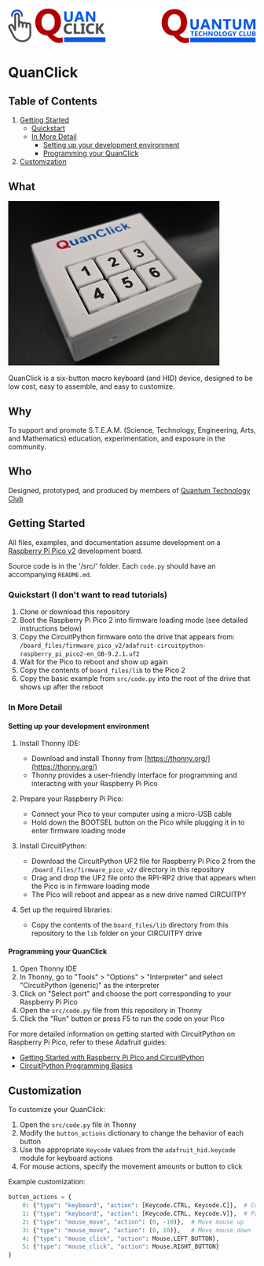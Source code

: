 ![Heading Title Image, QuanClick logo on the left, Quantum Technology Club logo on the right](./img/quan-click.svg)

# QuanClick

## Table of Contents
1. [Getting Started](#getting-started)
   - [Quickstart](#quickstart-i-dont-want-to-read-tutorials)
   - [In More Detail](#in-more-detail)
     - [Setting up your development environment](#setting-up-your-development-environment)
     - [Programming your QuanClick](#programming-your-quanclick)
2. [Customization](#customization)

## What
![A photograph of a completed QuanClick unit](./img/constructed.png)

QuanClick is a six-button macro keyboard (and HID) device, designed to be low cost, easy to assemble, and easy to customize.

## Why
To support and promote S.T.E.A.M. (Science, Technology, Engineering, Arts, and Mathematics) education, experimentation, and exposure in the community.

## Who
Designed, prototyped, and produced by members of [Quantum Technology Club](https://quantumtech.club/)

## Getting Started

All files, examples, and documentation assume development on a [Raspberry Pi Pico v2](https://www.raspberrypi.com/products/raspberry-pi-pico-2/) development board.

Source code is in the '/src/' folder. Each `code.py` should have an accompanying `README.md`.

### Quickstart (I don't want to read tutorials)

1. Clone or download this repository
2. Boot the Raspberry Pi Pico 2 into firmware loading mode (see detailed instructions below)
3. Copy the CircuitPython firmware onto the drive that appears from: `/board_files/firmware_pico_v2/adafruit-circuitpython-raspberry_pi_pico2-en_GB-9.2.1.uf2`
4. Wait for the Pico to reboot and show up again
5. Copy the contents of `board_files/lib` to the Pico 2 
6. Copy the basic example from `src/code.py` into the root of the drive that shows up after the reboot

### In More Detail

#### Setting up your development environment

1. Install Thonny IDE:
   - Download and install Thonny from [https://thonny.org/](https://thonny.org/)
   - Thonny provides a user-friendly interface for programming and interacting with your Raspberry Pi Pico

2. Prepare your Raspberry Pi Pico:
   - Connect your Pico to your computer using a micro-USB cable
   - Hold down the BOOTSEL button on the Pico while plugging it in to enter firmware loading mode

3. Install CircuitPython:
   - Download the CircuitPython UF2 file for Raspberry Pi Pico 2 from the `/board_files/firmware_pico_v2/` directory in this repository
   - Drag and drop the UF2 file onto the RPI-RP2 drive that appears when the Pico is in firmware loading mode
   - The Pico will reboot and appear as a new drive named CIRCUITPY

4. Set up the required libraries:
   - Copy the contents of the `board_files/lib` directory from this repository to the `lib` folder on your CIRCUITPY drive

#### Programming your QuanClick

1. Open Thonny IDE
2. In Thonny, go to "Tools" > "Options" > "Interpreter" and select "CircuitPython (generic)" as the interpreter
3. Click on "Select port" and choose the port corresponding to your Raspberry Pi Pico
4. Open the `src/code.py` file from this repository in Thonny
5. Click the "Run" button or press F5 to run the code on your Pico

For more detailed information on getting started with CircuitPython on Raspberry Pi Pico, refer to these Adafruit guides:
- [Getting Started with Raspberry Pi Pico and CircuitPython](https://learn.adafruit.com/getting-started-with-raspberry-pi-pico-circuitpython/overview)
- [CircuitPython Programming Basics](https://learn.adafruit.com/getting-started-with-raspberry-pi-pico-circuitpython/circuitpython-programming-basics)

## Customization

To customize your QuanClick:

1. Open the `src/code.py` file in Thonny
2. Modify the `button_actions` dictionary to change the behavior of each button
3. Use the appropriate `Keycode` values from the `adafruit_hid.keycode` module for keyboard actions
4. For mouse actions, specify the movement amounts or button to click

Example customization:
```python
button_actions = {
    0: {"type": "keyboard", "action": [Keycode.CTRL, Keycode.C]},  # Copy
    1: {"type": "keyboard", "action": [Keycode.CTRL, Keycode.V]},  # Paste
    2: {"type": "mouse_move", "action": (0, -10)},  # Move mouse up
    3: {"type": "mouse_move", "action": (0, 10)},   # Move mouse down
    4: {"type": "mouse_click", "action": Mouse.LEFT_BUTTON},
    5: {"type": "mouse_click", "action": Mouse.RIGHT_BUTTON}
}